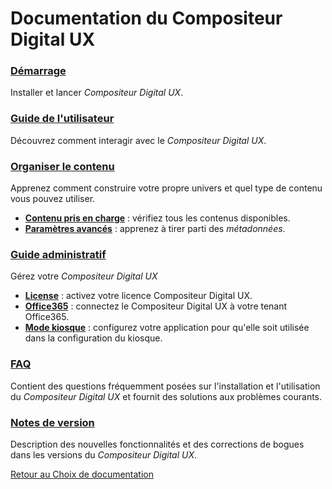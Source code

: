 # Documentation du Compositeur Digital UX

### [Démarrage](démarrer/index.md)
Installer et lancer *Compositeur Digital UX*.

### [Guide de l'utilisateur](user_guide/index.md)
Découvrez comment interagir avec le *Compositeur Digital UX*.  

### [Organiser le contenu](organise_contenu/index.md)
Apprenez comment construire votre propre univers et quel type de contenu vous pouvez utiliser.

* [**Contenu pris en charge**](organise_contenu/supporté_contenu/index.md) : vérifiez tous les contenus disponibles.
* [**Paramètres avancés**](organis_content/advanced_setting.md) : apprenez à tirer parti des *métadonnées*.

### [Guide administratif](administrative_guide/index.md)
Gérez votre *Compositeur Digital UX*

* [**License**](administrative_guide/index.md#compositeur-digital-ux-license) : activez votre licence Compositeur Digital UX.
* [**Office365**](administrative_guide/index.md#office365-account) : connectez le Compositeur Digital UX à votre tenant Office365.
* [**Mode kiosque**](administrative_guide/index.md#kiosk-mode) : configurez votre application pour qu'elle soit utilisée dans la configuration du kiosque.

### [FAQ](FAQ/index.md)
Contient des questions fréquemment posées sur l'installation et l'utilisation du *Compositeur Digital UX* et fournit des solutions aux problèmes courants.

### [Notes de version](release_notes/index.md)
Description des nouvelles fonctionnalités et des corrections de bogues dans les versions du *Compositeur Digital UX*.  

[Retour au Choix de documentation](../../index.md)
